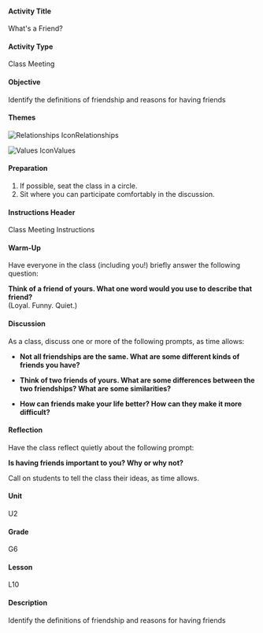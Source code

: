 #### Activity Title
What's a Friend?
#### Activity Type
Class Meeting
#### Objective
Identify the definitions of friendship and reasons for having friends
#### Themes
![Relationships Icon](http://v5cmservice.secondstep.org/MS3TP_IMAGES/SKILLS/SKILLS_SMALL_IMAGES/relationships-sm.png)Relationships
 
![Values Icon](http://v5cmservice.secondstep.org/MS3TP_IMAGES/SKILLS/SKILLS_SMALL_IMAGES/values-sm.png)Values
 

#### Preparation
1. If possible, seat the class in a circle.
2. Sit where you can participate comfortably in the discussion.

#### Instructions Header
Class Meeting Instructions
#### Warm-Up
Have everyone in the class (including you!) briefly answer the following question:

**Think of a friend of yours. What one word would you use to describe that friend?**<br/> 
              (Loyal. Funny. Quiet.)
#### Discussion
As a class, discuss one or more of the following prompts, as time allows:


-  **Not all friendships are the same. What are some different kinds of friends you have?**

-  **Think of two friends of yours. What are some differences between the two friendships? What are some similarities?**

-  **How can friends make your life better? How can they make it more difficult?**
#### Reflection
Have the class reflect quietly about the following prompt:

**Is having friends important to you? Why or why not?**

Call on students to tell the class their ideas, as time allows.
#### Unit
U2
#### Grade
G6
#### Lesson
L10
#### Description
Identify the definitions of friendship and reasons for having friends
